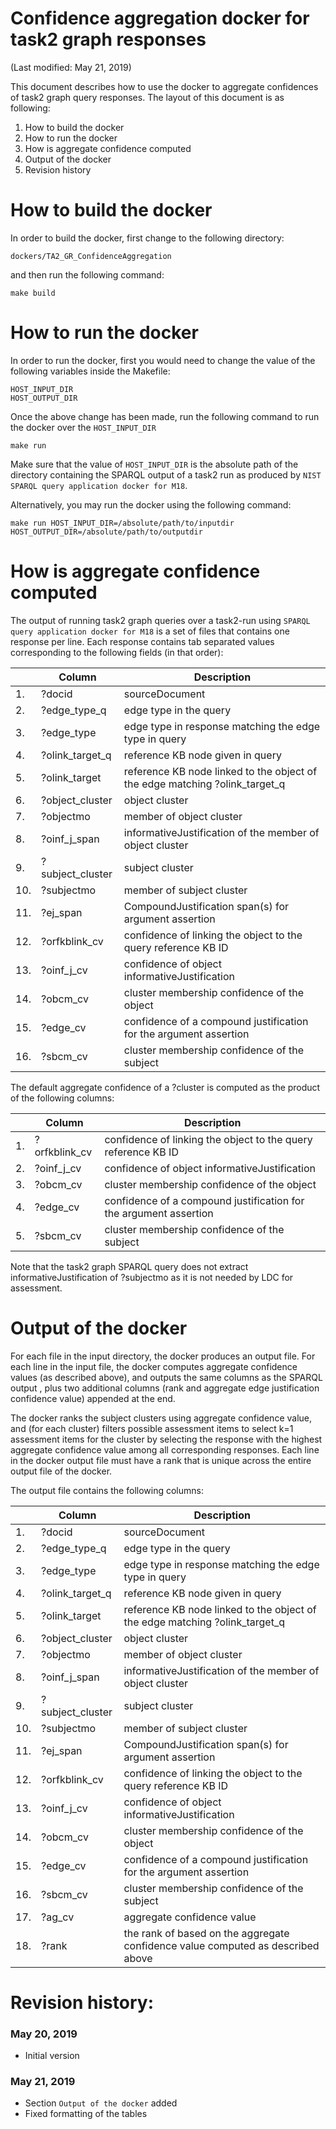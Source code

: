 # Confidence aggregation docker for task2 graph responses

(Last modified: May 21, 2019)

This document describes how to use the docker to aggregate confidences of task2 graph query responses. The layout of this document is as following:

  1. How to build the docker
  2. How to run the docker
  3. How is aggregate confidence computed
  4. Output of the docker
  5. Revision history

# How to build the docker

In order to build the docker, first change to the following directory:

`dockers/TA2_GR_ConfidenceAggregation`

and then run the following command:

~~~
make build
~~~

# How to run the docker

In order to run the docker, first you would need to change the value of the following variables inside the Makefile:

~~~
HOST_INPUT_DIR
HOST_OUTPUT_DIR
~~~

Once the above change has been made, run the following command to run the docker over the `HOST_INPUT_DIR`

~~~
make run
~~~

Make sure that the value of `HOST_INPUT_DIR` is the absolute path of the directory containing the SPARQL output of a task2 run as produced by `NIST SPARQL query application docker for M18`.

Alternatively, you may run the docker using the following command:

~~~
make run HOST_INPUT_DIR=/absolute/path/to/inputdir HOST_OUTPUT_DIR=/absolute/path/to/outputdir
~~~

# How is aggregate confidence computed

The output of running task2 graph queries over a task2-run using `SPARQL query application docker for M18` is a set of files that contains one response per line. Each response contains tab separated values corresponding to the following fields (in that order):


| | Column | Description |
| ---|---------|-------------|
| 1. |        ?docid            |  sourceDocument|
| 2. |        ?edge_type_q      |  edge type in the query|
| 3. |        ?edge_type        |  edge type in response matching the edge type in query|
| 4. |        ?olink_target_q   |  reference KB node given in query|
| 5. |        ?olink_target     |  reference KB node linked to the object of the edge matching ?olink_target_q|
| 6. |        ?object_cluster   |  object cluster|
| 7. |        ?objectmo         |  member of object cluster|
| 8. |        ?oinf_j_span      |  informativeJustification of the member of object cluster|
| 9. |        ?subject_cluster  |  subject cluster|
| 10. |        ?subjectmo        |  member of subject cluster|
| 11. |        ?ej_span          |  CompoundJustification span(s) for argument assertion|
| 12. |        ?orfkblink_cv     |  confidence of linking the object to the query reference KB ID|
| 13. |        ?oinf_j_cv        |  confidence of object informativeJustification|
| 14. |        ?obcm_cv          |  cluster membership confidence of the object|
| 15. |        ?edge_cv          |  confidence of a compound justification for the argument assertion|
| 16. |        ?sbcm_cv          |  cluster membership confidence of the subject|

The default aggregate confidence of a ?cluster is computed as the product of the following columns:

| | Column  | Description|
|---|---------|-------------|
| 1. |        ?orfkblink_cv     |  confidence of linking the object to the query reference KB ID|
| 2. |        ?oinf_j_cv        |  confidence of object informativeJustification|
| 3. |        ?obcm_cv          |  cluster membership confidence of the object|
| 4. |        ?edge_cv          |  confidence of a compound justification for the argument assertion|
| 5. |        ?sbcm_cv          |  cluster membership confidence of the subject|

Note that the task2 graph SPARQL query does not extract informativeJustification of ?subjectmo as it is not needed by LDC for assessment.

# Output of the docker

For each file in the input directory, the docker produces an output file. For each line in the input file, the docker computes aggregate confidence values (as described above), and outputs the same columns as the SPARQL output , plus two additional columns (rank and aggregate edge justification confidence value) appended at the end.

The docker ranks the subject clusters using aggregate confidence value, and (for each cluster) filters possible assessment items to select k=1 assessment items for the cluster by selecting the response with the highest aggregate confidence value among all corresponding responses. Each line in the docker output file must have a rank that is unique across the entire output file of the docker.

The output file contains the following columns:

| | Column | Description |
| ---|---------|-------------|
| 1. |        ?docid            |  sourceDocument|
| 2. |        ?edge_type_q      |  edge type in the query|
| 3. |        ?edge_type        |  edge type in response matching the edge type in query|
| 4. |        ?olink_target_q   |  reference KB node given in query|
| 5. |        ?olink_target     |  reference KB node linked to the object of the edge matching ?olink_target_q|
| 6. |        ?object_cluster   |  object cluster|
| 7. |        ?objectmo         |  member of object cluster|
| 8. |        ?oinf_j_span      |  informativeJustification of the member of object cluster|
| 9. |        ?subject_cluster  |  subject cluster|
| 10. |        ?subjectmo        |  member of subject cluster|
| 11. |        ?ej_span          |  CompoundJustification span(s) for argument assertion|
| 12. |        ?orfkblink_cv     |  confidence of linking the object to the query reference KB ID|
| 13. |        ?oinf_j_cv        |  confidence of object informativeJustification|
| 14. |        ?obcm_cv          |  cluster membership confidence of the object|
| 15. |        ?edge_cv          |  confidence of a compound justification for the argument assertion|
| 16. |        ?sbcm_cv          |  cluster membership confidence of the subject|
| 17. |        ?ag_cv          |  aggregate confidence value|
| 18. |        ?rank          | the rank of based on the aggregate confidence value computed as described above|

# Revision history:
### May 20, 2019
  * Initial version

### May 21, 2019
  * Section `Output of the docker` added
  * Fixed formatting of the tables
